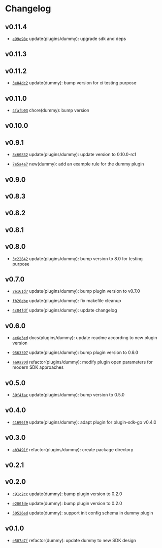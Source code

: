 # Changelog

## v0.11.4

* [`e99e98c`](https://github.com/falcosecurity/plugins/commit/e99e98ca) update(plugins/dummy): upgrade sdk and deps


## v0.11.3


## v0.11.2

* [`3e04dc2`](https://github.com/falcosecurity/plugins/commit/3e04dc2c) update(dummy): bump version for ci testing purpose


## v0.11.0

* [`4fafb03`](https://github.com/falcosecurity/plugins/commit/4fafb03b) chore(dummy): bump version


## v0.10.0


## v0.9.1

* [`8c60832`](https://github.com/falcosecurity/plugins/commit/8c608324) update(plugins/dummy): update version to 0.10.0-rc1

* [`7e5a4a7`](https://github.com/falcosecurity/plugins/commit/7e5a4a7d) new(dummy): add an example rule for the dummy plugin


## v0.9.0


## v0.8.3


## v0.8.2


## v0.8.1


## v0.8.0

* [`3c22642`](https://github.com/falcosecurity/plugins/commit/3c22642e) update(plugins/dummy): bump version to 8.0 for testing purpose


## v0.7.0

* [`2e161d7`](https://github.com/falcosecurity/plugins/commit/2e161d7a) update(plugins/dummy): bump plugin version to v0.7.0

* [`fb20ebe`](https://github.com/falcosecurity/plugins/commit/fb20ebef) update(plugins/dummy): fix makefile cleanup

* [`4c84fdf`](https://github.com/falcosecurity/plugins/commit/4c84fdfb) update(plugins/dummy): update changelog


## v0.6.0

* [`ae6e3ed`](https://github.com/falcosecurity/plugins/commit/ae6e3edb) docs(plugins/dummy): update readme according to new plugin version

* [`9563397`](https://github.com/falcosecurity/plugins/commit/95633975) update(plugins/dummy): bump plugin version to 0.6.0

* [`aa9a20d`](https://github.com/falcosecurity/plugins/commit/aa9a20d5) refactor(plugins/dummy): modify plugin open parameters for modern SDK approaches


## v0.5.0

* [`30f4fac`](https://github.com/falcosecurity/plugins/commit/30f4fac8) update(plugins/dummy): bump version to 0.5.0


## v0.4.0

* [`41696f9`](https://github.com/falcosecurity/plugins/commit/41696f9f) update(plugins/dummy): adapt plugin for plugin-sdk-go v0.4.0


## v0.3.0

* [`ab3491f`](https://github.com/falcosecurity/plugins/commit/ab3491f0) refactor(plugins/dummy): create package directory


## v0.2.1


## v0.2.0

* [`c91c2cc`](https://github.com/falcosecurity/plugins/commit/c91c2cc7) update(dummy): bump plugin version to 0.2.0

* [`e200fde`](https://github.com/falcosecurity/plugins/commit/e200fde2) update(dummy): bump plugin version to 0.2.0

* [`50526ed`](https://github.com/falcosecurity/plugins/commit/50526edb) update(dummy): support init config schema in dummy plugin


## v0.1.0

* [`e507a7f`](https://github.com/falcosecurity/plugins/commit/e507a7f9) refactor(dummy): update dummy to new SDK design


